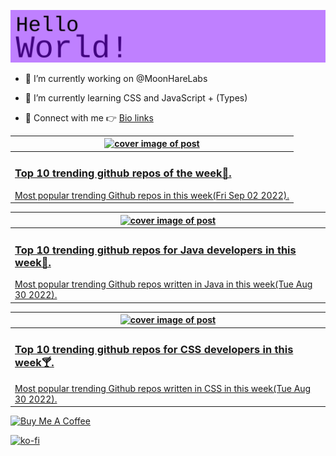 [![Hello World!](https://github.com/ksenginew/ksenginew/raw/main/header.svg)](#nolink)

- 🔭 I’m currently working on @MoonHareLabs  

- 🌱 I’m currently learning CSS and JavaScript + (Types)    

- 💌 Connect with me 👉 [Bio links](https://ksengine.bio.link)

<!-- blog  posts start -->
<a href="https://dev.to/ksengine/top-10-trending-github-repos-of-the-week-5d70">
<table>
<thead>
<tr>
<th>
<img src="https://res.cloudinary.com/practicaldev/image/fetch/s--UHCGmYKk--/c_imagga_scale,f_auto,fl_progressive,h_420,q_auto,w_1000/https://images.unsplash.com/photo-1654277041218-84424c78f0ae%3Fcrop%3Dentropy%26cs%3Dtinysrgb%26fit%3Dmax%26fm%3Djpg%26ixid%3DMnwyODI4ODF8MHwxfHJhbmRvbXx8fHx8fHx8fDE2NjIxMTg4MDM%26ixlib%3Drb-1.2.1%26q%3D80%26w%3D1080" alt="cover image of post" width="500px" height="auto"/>
</th>
</tr>
</thead>
<tbody>
<tr>
<td>
<h3>Top 10 trending github repos of the week💪.</h3>
Most popular trending Github repos in this week(Fri Sep 02 2022).
</td>
</tr>
</tbody>
</table>
</a>



<a href="https://dev.to/ksengine/top-10-trending-github-repos-for-java-developers-in-this-week-34m9">
<table>
<thead>
<tr>
<th>
<img src="https://res.cloudinary.com/practicaldev/image/fetch/s--3PlLX2aE--/c_imagga_scale,f_auto,fl_progressive,h_420,q_auto,w_1000/https://images.unsplash.com/photo-1524686788093-aa1f9c0f7c4f%3Fcrop%3Dentropy%26cs%3Dtinysrgb%26fit%3Dmax%26fm%3Djpg%26ixid%3DMnwyODI4ODF8MHwxfHJhbmRvbXx8fHx8fHx8fDE2NjE4NTk1NDM%26ixlib%3Drb-1.2.1%26q%3D80%26w%3D1080" alt="cover image of post" width="500px" height="auto"/>
</th>
</tr>
</thead>
<tbody>
<tr>
<td>
<h3>Top 10 trending github repos for Java developers in this week🙏.</h3>
Most popular trending Github repos written in Java in this week(Tue Aug 30 2022).
</td>
</tr>
</tbody>
</table>
</a>



<a href="https://dev.to/ksengine/top-10-trending-github-repos-for-css-developers-in-this-week-393h">
<table>
<thead>
<tr>
<th>
<img src="https://res.cloudinary.com/practicaldev/image/fetch/s--6s-A62PS--/c_imagga_scale,f_auto,fl_progressive,h_420,q_auto,w_1000/https://images.unsplash.com/photo-1619262803747-2202770b2524%3Fcrop%3Dentropy%26cs%3Dtinysrgb%26fit%3Dmax%26fm%3Djpg%26ixid%3DMnwyODI4ODF8MHwxfHJhbmRvbXx8fHx8fHx8fDE2NjE4NTkzNTk%26ixlib%3Drb-1.2.1%26q%3D80%26w%3D1080" alt="cover image of post" width="500px" height="auto"/>
</th>
</tr>
</thead>
<tbody>
<tr>
<td>
<h3>Top 10 trending github repos for CSS developers in this week🍸.</h3>
Most popular trending Github repos written in CSS in this week(Tue Aug 30 2022).
</td>
</tr>
</tbody>
</table>
</a>
<!-- blog  posts end -->

<a href="https://www.buymeacoffee.com/ksengine">
  <img src="https://cdn.buymeacoffee.com/buttons/v2/default-yellow.png" alt="Buy Me A Coffee" width="200px" height="auto"/>
</a>

[![ko-fi](https://ko-fi.com/img/githubbutton_sm.svg)](https://ko-fi.com/D1D473BME)
